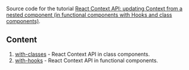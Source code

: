 Source code for the tutorial [React Context API: updating Context from a nested component (in functional components with Hooks and class components)](https://ramonak.io/posts/react-context-api-update-from-nested-component).

## Content

1. [with-classes](https://github.com/KaterinaLupacheva/react-context/tree/master/with-classes) - React Context API in class components.
2. [with-hooks](https://github.com/KaterinaLupacheva/react-context/tree/master/with-hooks) - React Context API in functional components.
